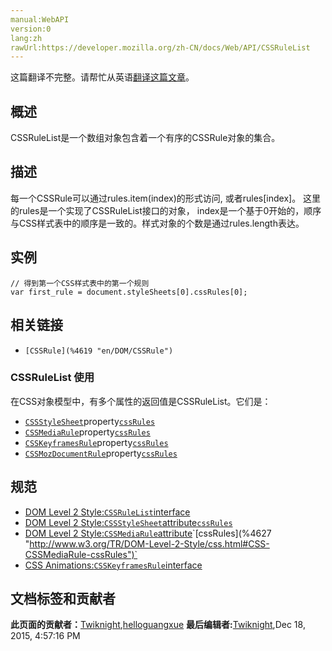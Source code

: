 ```yaml
---
manual:WebAPI
version:0
lang:zh
rawUrl:https://developer.mozilla.org/zh-CN/docs/Web/API/CSSRuleList
---
```




这篇翻译不完整。请帮忙从英语[翻译这篇文章](%4618 "")。





## 概述<a name="Summary"></a>


CSSRuleList是一个数组对象包含着一个有序的CSSRule对象的集合。


## 描述<a name="Syntax"></a>


每一个CSSRule可以通过rules.item(index)的形式访问, 或者rules[index]。 这里的rules是一个实现了CSSRuleList接口的对象， index是一个基于0开始的，顺序与CSS样式表中的顺序是一致的。样式对象的个数是通过rules.length表达。


## 实例<a name="Example"></a>

```
// 得到第一个CSS样式表中的第一个规则
var first_rule = document.styleSheets[0].cssRules[0];
```

## 相关链接<a name="Notes"></a>

* `[CSSRule](%4619 "en/DOM/CSSRule")`

### CSSRuleList 使用<a name="CSSRuleList_使用"></a>


在CSS对象模型中，有多个属性的返回值是CSSRuleList。它们是：


* [`CSSStyleSheet`](%2598 "CSSStyleSheet 接口代表一个单一的  CSS样式表。它从其父代StyleSheet继承属性和方法。")property[`cssRules`](%4620 "此页面仍未被本地化, 期待您的翻译!")
* [`CSSMediaRule`](%2589 "CSSMediaRule 是一个表示单个CSS @media  规则的接口。它实现  CSSConditionRule 接口，因此 CSSGroupingRule  和  CSSRule 接口类型值为 4(CSSRule.MEDIA_RULE).。")property[`cssRules`](%4621 "此页面仍未被本地化, 期待您的翻译!")
* [`CSSKeyframesRule`](%2587 "此页面仍未被本地化, 期待您的翻译!")property[`cssRules`](%4622 "此页面仍未被本地化, 期待您的翻译!")
* [`CSSMozDocumentRule`](%4623 "此页面仍未被本地化, 期待您的翻译!")property[`cssRules`](%4624 "此页面仍未被本地化, 期待您的翻译!")

## 规范<a name="Specification"></a>

* [DOM Level 2 Style:`CSSRuleList`interface](%4625 "http://www.w3.org/TR/DOM-Level-2-Style/css.html#CSS-CSSRuleList")
* [DOM Level 2 Style:`CSSStyleSheet`attribute`cssRules`](%4626 "")
* [DOM Level 2 Style:`CSSMediaRule`attribute](%4627 "http://www.w3.org/TR/DOM-Level-2-Style/css.html#CSS-CSSMediaRule-cssRules")`[cssRules](%4627 "http://www.w3.org/TR/DOM-Level-2-Style/css.html#CSS-CSSMediaRule-cssRules")`
* [CSS Animations:`CSSKeyframesRule`interface](%4628 "http://dev.w3.org/csswg/css3-animations/#DOM-CSSKeyframesRule")



## 文档标签和贡献者
**此页面的贡献者：**[Twiknight](%4629 ""),[helloguangxue](%4630 "")
**最后编辑者:**[Twiknight](%4629 ""),<time>Dec 18, 2015, 4:57:16 PM</time>


